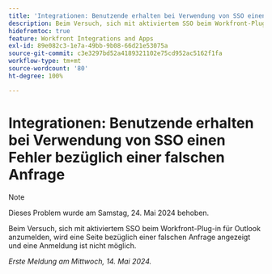 ```yaml
---
title: 'Integrationen: Benutzende erhalten bei Verwendung von SSO einen Fehler bezüglich einer falschen Anfrage'
description: Beim Versuch, sich mit aktiviertem SSO beim Workfront-Plug-in für Outlook anzumelden, wird eine Seite bezüglich einer falschen Anfrage angezeigt und eine Anmeldung ist nicht möglich.
hidefromtoc: true
feature: Workfront Integrations and Apps
exl-id: 89e082c3-1e7a-49bb-9b08-66d21e53075a
source-git-commit: c3e3297bd52a4189321102e75cd952ac5162f1fa
workflow-type: tm+mt
source-wordcount: '80'
ht-degree: 100%

---
```


# Integrationen: Benutzende erhalten bei Verwendung von SSO einen Fehler bezüglich einer falschen Anfrage

>[!NOTE]
>
>Dieses Problem wurde am Samstag, 24. Mai 2024 behoben.

Beim Versuch, sich mit aktiviertem SSO beim Workfront-Plug-in für Outlook anzumelden, wird eine Seite bezüglich einer falschen Anfrage angezeigt und eine Anmeldung ist nicht möglich.

_Erste Meldung am Mittwoch, 14. Mai 2024._
